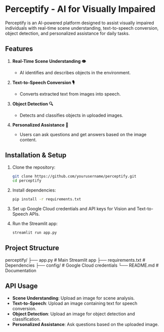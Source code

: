 # Perceptify - AI for Visually Impaired

Perceptify is an AI-powered platform designed to assist visually impaired individuals with real-time scene understanding, text-to-speech conversion, object detection, and personalized assistance for daily tasks.

## Features

1. **Real-Time Scene Understanding 👁️**
   - AI identifies and describes objects in the environment.

2. **Text-to-Speech Conversion 🎙️**
   - Converts extracted text from images into speech.

3. **Object Detection 🔍**
   - Detects and classifies objects in uploaded images.

4. **Personalized Assistance 🤖**
   - Users can ask questions and get answers based on the image content.

## Installation & Setup

1. Clone the repository:
    ```bash
    git clone https://github.com/yourusername/perceptify.git
    cd perceptify
    ```

2. Install dependencies:
    ```bash
    pip install -r requirements.txt
    ```

3. Set up Google Cloud credentials and API keys for Vision and Text-to-Speech APIs.

4. Run the Streamlit app:
    ```bash
    streamlit run app.py
    ```

## Project Structure

perceptify/
├── app.py                 # Main Streamlit app
├── requirements.txt       # Dependencies
├── config/                # Google Cloud credentials
└── README.md              # Documentation

## API Usage

- **Scene Understanding**: Upload an image for scene analysis.
- **Text-to-Speech**: Upload an image containing text for speech conversion.
- **Object Detection**: Upload an image for object detection and classification.
- **Personalized Assistance**: Ask questions based on the uploaded image.
